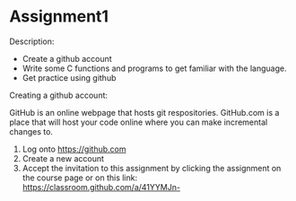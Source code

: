 # Assignment1

Description:

- Create a github account
- Write some C functions and programs to get familiar with the language.
- Get practice using github

Creating a github account:

GitHub is an online webpage that hosts git respositories. GitHub.com is a place that will host your code online where you can make incremental changes to. 

1. Log onto https://github.com
2. Create a new account
3. Accept the invitation to this assignment by clicking the assignment on the course page or on this link: https://classroom.github.com/a/41YYMJn-


